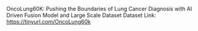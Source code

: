 OncoLung60K: Pushing the Boundaries of Lung Cancer Diagnosis with AI Driven Fusion Model and Large Scale Dataset
Dataset Link: https://tinyurl.com/OncoLung60k
